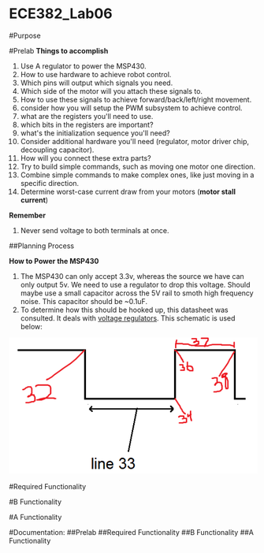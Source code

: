ECE382_Lab06
============

#Purpose


#Prelab
**Things to accomplish**

1. Use A regulator to power the MSP430.
2. How to use hardware to achieve robot control.
2. Which pins will output which signals you need.
3. Which side of the motor will you attach these signals to.
4. How to use these signals to achieve forward/back/left/right movement.
5. consider how you will setup the PWM subsystem to achieve control.
6. what are the registers you'll need to use.
7. which bits in the registers are important?
8. what's the initialization sequence you'll need?
9. Consider additional hardware you'll need (regulator, motor driver chip, decoupling capacitor).
10. How will you connect these extra parts?
11. Try to build simple commands, such as moving one motor one direction.
12. Combine simple commands to make complex ones, like just moving in a specific direction. 
13. Determine worst-case current draw from your motors (**motor stall current**)


**Remember**

1. Never send voltage to both terminals at once.  

##Planning Process

**How to Power the MSP430**
1. The MSP430 can only accept 3.3v, whereas the source we have can only output 5v.  We need to use a regulator to drop this voltage.  Should maybe use a small capacitor across the 5V rail to smoth high frequency noise.  This capacitor should be ~0.1uF.  
2. To determine how this should be hooked up, this datasheet was consulted.  It deals with [voltage regulators](http://www.ece382.com/datasheets/LD1117V33.pdf).  This schematic is used below:

![alt tag](https://raw.githubusercontent.com/JohnTerragnoli/ECE382_Lab05/master/2.%20Pictures/Annotate%20Waveform.PNG "func location")


#Required Functionality


#B Functionality


#A Functionality






#Documentation:
##Prelab
##Required Functionality
##B Functionality
##A Functionality
